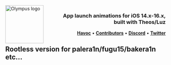<picture>
	<source media="(prefers-color-scheme: light)" srcset="https://repo.chr1s.dev/assets/Olympus/banner_dark-min.png">
	<img align="left" height="120" src="https://repo.chr1s.dev/assets/Olympus/banner_light-min.png" alt="Olympus logo" style="float: left;"/>
</picture>
<h3 align="right">App launch animations for iOS 14.x-16.x, <br>built with Theos/Luz</h3> 

<p align="right" >
  <strong><a href="placeholder">Havoc</a></strong>
  •
  <strong><a href="https://github.com/ChristopherA8/everest/graphs/contributors">Contributors</a></strong>
  •
  <strong><a href="https://discord.gg/EKZyXfM">Discord</a></strong>
  •
  <strong><a href="https://twitter.com/ChristopherA8">Twitter</a></strong>
</p>
<div class="clear"></div>

## Rootless version for palera1n/fugu15/bakera1n etc...
